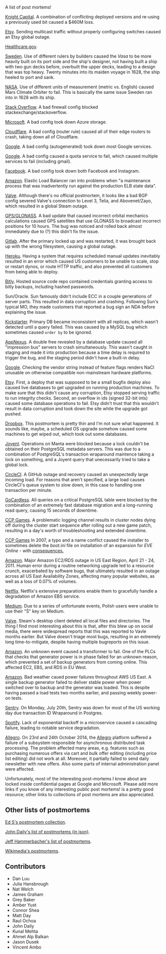 A list of post mortems!

[Knight Capital](http://pythonsweetness.tumblr.com/post/64740079543/how-to-lose-172222-a-second-for-45-minutes). A combination of conflicting deployed versions and re-using a previously used bit caused a $460M loss.

[Etsy](https://codeascraft.com/2012/01/23/solr-bittorrent-index-replication/). Sending multicast traffic without properly configuring switches caused an Etsy global outage.

[Healthcare.gov](https://plus.google.com/+AndreasSchou/posts/FhWtABz7ew9).

[Sweden](http://www.pri.org/stories/2012-02-23/new-clues-emerge-centuries-old-swedish-shipwreck). Use of different rulers by builders caused the _Vasa_ to be more heavily built on its port side and the ship's designer, not having built a ship with two gun decks before, overbuilt the upper decks, leading to a design that was top heavy. Twenty minutes into its maiden voyage in 1628, the ship heeled to port and sank.

[NASA](https://en.wikipedia.org/wiki/Mars_Climate_Orbiter). Use of different units of measurement (metric vs. English) caused Mars Climate Orbiter to fail. This is basically the same issue Sweden ran into in 1628 with its ship.

[Stack Overflow](http://stackstatus.net/post/96025967369/outage-post-mortem-august-25th-2014). A bad firewall config blocked stackexchange/stackoverflow.

[Microsoft](http://azure.microsoft.com/blog/2014/11/19/update-on-azure-storage-service-interruption/). A bad config took down Azure storage.

[Cloudflare](https://blog.cloudflare.com/todays-outage-post-mortem-82515/). A bad config (router rule) caused all of their edge routers to crash, taking down all of Cloudflare.

[Google](http://googleblog.blogspot.com/2014/01/todays-outage-for-several-google.html). A bad config (autogenerated) took down most Google services.

[Google](https://code.google.com/p/chromium/issues/detail?id=165171#c27). A bad config caused a quota service to fail, which caused multiple services to fail (including gmail).

[Facebook](https://blog.thousandeyes.com/facebook-outage-deep-dive/). A bad config took down both Facebook and Instagram.

[Amazon](http://aws.amazon.com/message/680587/). Elastic Load Balancer ran into problems when "a maintenance process that was inadvertently run against the production ELB state data". 

[Valve](https://blog.thousandeyes.com/steam-outage-monitor-data-center-connectivity/). Although there's no official postmortem, it looks like a bad BGP config severed Valve's connection to Level 3, Telia, and Abovenet/Zayo, which resulted in a global Steam outage.

[GPS/GLONASS](http://www.gps.gov/governance/advisory/meetings/2014-06/beutler1.pdf). A bad update that caused incorrect orbital mechanics calculations caused GPS satellites that use GLONASS to broadcast incorrect positions for 10 hours. The bug was noticed and rolled back almost immediately due to (?) this didn't fix the issue.

[Gitlab](https://docs.google.com/document/d/1ScqXAdb6BjhsDzCo3qdPYbt1uULzgZqPO8zHeHHarS0/preview?sle=true&hl=en&forcehl=1#heading=h.dfbilqgnc5sf). After the primary locked up and was restarted, it was brought back up with the wrong filesystem, causing a global outage.

[Heroku](https://status.heroku.com/incidents/642?postmortem). Having a system that requires scheduled manual updates inevitably resulted in an error which caused US customers to be unable to scale, stop or restart dynos, or route HTTP traffic, and also prevented all customers from being able to deploy.

[Bitly](http://blog.bitly.com/post/85260908544/more-detail). Hosted source code repo contained credentials granting access to bitly backups, including hashed passwords.

Sun/Oracle. Sun famously didn't include ECC in a couple generations of server parts. This resulted in data corruption and crashing. Following Sun's typical MO, they made customers that reported a bug sign an NDA before explaining the issue.

[Kickstarter](https://www.kickstarter.com/backing-and-hacking/the-day-the-replication-died). Primary DB became inconsistent with all replicas, which wasn't detected until a query failed. This was caused by a MySQL bug which sometimes caused `order by` to be ignored.

[AppNexus](http://techblog.appnexus.com/2013/2013-09-17-outage-postmortem/). A double free revealed by a database update caused all "impression bus" servers to crash simultaneously. This wasn't caught in staging and made it into production because a time delay is required to trigger the bug, and the staging period didn't have a built-in delay.

[Google](https://code.google.com/p/nativeclient/issues/detail?id=2508). Checking the vendor string instead of feature flags renders NaCl unusable on otherwise compatible non-mainstream hardware platforms.

[Etsy](https://blog.etsy.com/news/2012/demystifying-site-outages/). First, a deploy that was supposed to be a small bugfix deploy also caused live databases to get upgraded on running production machines. To make sure that this didn't cause any corruption, Etsy stopped serving traffic to run integrity checks. Second, an overflow in ids (signed 32-bit ints) caused some database operations to fail. Etsy didn't trust that this wouldn't result in data corruption and took down the site while the upgrade got pushed.

[Dropbox](https://blogs.dropbox.com/tech/2014/01/outage-post-mortem/). This postmortem is pretty thin and I'm not sure what happened. It sounds like, maybe, a scheduled OS upgrade somehow caused some machines to get wiped out, which took out some databases.

[Joyent](https://www.joyent.com/blog/manta-postmortem-7-27-2015). Operations on Manta were blocked because a lock couldn't be obtained on their PostgreSQL metadata servers. This was due to a combination of PostgreSQL's transaction wraparound maintence taking a lock on something, and a Joyent query that unecessarily tried to take a global lock.

[CircleCI](http://status.circleci.com/incidents/hr0mm9xmm3x6). A GitHub outage and recovery caused an unexpectedly large incoming load. For reasons that aren't specified, a large load causes CircleCI's queue system to slow down, in this case to handling one transaction per minute.

[GoCardless](https://gocardless.com/blog/zero-downtime-postgres-migrations-the-hard-parts/). All queries on a critical PostgreSQL table were blocked by the combination of an extremely fast database migration and a long-running read query, causing 15 seconds of downtime.

[CCP Games](http://community.eveonline.com/news/dev-blogs/behind-the-scenes-of-a-long-eve-online-downtime/). A problematic logging channel results in cluster nodes dying off during the cluster start sequence after rolling out a new game patch, resulting in a day's worth of troubleshooting and extended downtime.

[CCP Games](http://community.eveonline.com/news/dev-blogs/about-the-boot.ini-issue/) In 2007, a typo and a name conflict caused the installer to sometimes delete the *boot.ini* file on installation of an expansion for *EVE Online* - with [consequences.](https://www.youtube.com/watch?v=msXRFJ2ar_E)

[Amazon](https://aws.amazon.com/message/65648/). Major Amazon EC2/RDS outage in US East Region, April 21 - 24, 2011. Human error during a routine networking upgrade led to a resource crunch, exacerbated by software bugs, that ultimately resulted in an outage across all US East Availability Zones, affecting many popular websites, as well as a loss of 0.07% of volumes.

[Netflix](http://techblog.netflix.com/2012/10/post-mortem-of-october-222012-aws.html). Netflix's extensive preparations enable them to gracefully handle a degradation of Amazon EBS service.

[Medium](https://medium.com/medium-eng/the-curious-case-of-disappearing-polish-s-fa398313d4df). Due to a series of unfortunate events, Polish users were unable to use their "Ś" key on Medium.

[Valve](https://github.com/valvesoftware/steam-for-linux/issues/3671). Steam's desktop client deleted all local files and directories. The thing I find most interesting about this is that, after this blew up on social media, there were widespread reports that this was reported to Vavle months earlier. But Valve doesn't triage most bugs, resulting in an extremely long time-to-mitigate, despite having multiple bugreports on this issue.

[Amazon](http://aws.amazon.com/message/2329B7/). An unknown event caused a transformer to fail. One of the PLCs that checks that generator power is in phase failed for an unknown reason, which prevented a set of backup generators from coming online. This affected EC2, EBS, and RDS in EU West.

[Amazon](https://aws.amazon.com/message/67457/). Bad weather caued power failures throughout AWS US East. A single backup generator failed to deliver stable power when power switched over to backup and the generator was loaded. This is despite having passed a load tests two months earlier, and passing weekly power-on tests.

[Sentry](http://blog.getsentry.com/2015/07/23/transaction-id-wraparound-in-postgres.html). On Monday, July 20th, Sentry was down for most of the US working day due transaction ID Wraparound in Postgres.

[Spotify](https://labs.spotify.com/2013/06/04/incident-management-at-spotify/). Lack of exponential backoff in a microservice caused a cascading failure, leading to notable service degradation.

[Allegro](http://allegro.tech/allegro-cast-post-mortem.html). On 23rd and 24th October 2014, the [Allegro](http://allegro.pl) platform suffered a failure of a subsystem responsible for asynchronous distributed task processing. The problem affected many areas, e.g. features such as purchasing numerous offers via cart and bulk offer editing (including price list editing) did not work at all. Moreover, it partially failed to send daily newsletter with new offers. Also some parts of internal administration panel were affected.

Unfortunately, most of the interesting post-mortems I know about are locked inside confidential pages at Google and Microsoft. Please add more links if you know of any interesting public post mortems!  is a pretty good resource; other links to collections of post mortems are also appreciated.

## Other lists of postmortems

[Ed S's postmortem collection](https://plus.google.com/communities/115136140203018391796).

[John Daily's list of postmortems (in json)](https://github.com/macintux/Service-postmortems).

[Jeff Hammerbacher's list of postmortems](http://www.quora.com/Jeff-Hammerbacher/Post-mortems).

[Wikimedia's postmortems](https://wikitech.wikimedia.org/wiki/Incident_documentation).



## Contributors

* Dan Luu
* Julia Hansbrough
* Nat Welch
* James Graham
* Grey Baker
* Amber Yust
* Connor Shea
* Matt Day
* Raul Ochoa
* John Daily
* Kunal Mehta
* Ahmet Alp Balkan
* Jason Dusek
* Vincent Ambo


